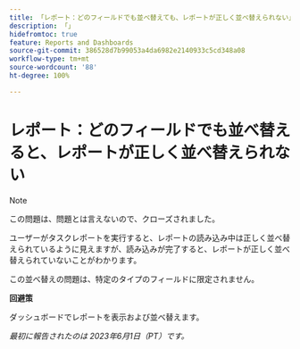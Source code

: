 ```yaml
---
title: 「レポート：どのフィールドでも並べ替えても、レポートが正しく並べ替えられない」
description: 「」
hidefromtoc: true
feature: Reports and Dashboards
source-git-commit: 386528d7b99053a4da6982e2140933c5cd348a08
workflow-type: tm+mt
source-wordcount: '88'
ht-degree: 100%

---
```



# レポート：どのフィールドでも並べ替えると、レポートが正しく並べ替えられない

>[!NOTE]
>
>この問題は、問題とは言えないので、クローズされました。

ユーザーがタスクレポートを実行すると、レポートの読み込み中は正しく並べ替えられているように見えますが、読み込みが完了すると、レポートが正しく並べ替えられていないことがわかります。

この並べ替えの問題は、特定のタイプのフィールドに限定されません。

**回避策**

ダッシュボードでレポートを表示および並べ替えます。

_最初に報告されたのは 2023年6月1日（PT）です。_
